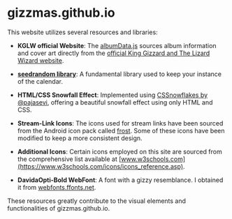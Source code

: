 # gizzmas.github.io

This website utilizes several resources and libraries:

- **KGLW official Website**: The [albumData.js](./albumData.js) sources album information and cover art directly from the [official King Gizzard and The Lizard Wizard website](https://kinggizzardandthelizardwizard.com/releases).

- **[seedrandom library](https://github.com/davidbau/seedrandom)**: A fundamental library used to keep your instance of the calendar.

- **HTML/CSS Snowfall Effect**: Implemented using [CSSnowflakes by @pajasevi](https://github.com/pajasevi/CSSnowflakes), offering a beautiful snowfall effect using only HTML and CSS.

- **Stream-Link Icons**: The icons used for stream links have been sourced from the Android icon pack called [frost](https://github.com/dkanada/frost/). Some of these icons have been modified to keep a more consistent design.

- **Additional Icons**: Certain icons employed on this site are sourced from the comprehensive list available at [www.w3schools.com](https://www.w3schools.com/icons/icons_reference.asp).

- **DavidaOpti-Bold WebFont**: A font with a gizzy resemblance. I obtained it from [webfonts.ffonts.net](https://webfonts.ffonts.net/DavidaOpti-Bold.font).

These resources greatly contribute to the visual elements and functionalities of gizzmas.github.io.
